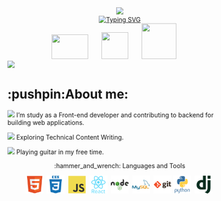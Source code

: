 
<div id="header" align="center">
  <a href='https://github.com/Klmnzki' /><img src="https://i.postimg.cc/g21fM7y1/download-1.gif" width="600"/></a>
  
</div>
<div id='stroka' align='center'>
  <a href="https://git.io/typing-svg"><img src="https://readme-typing-svg.demolab.com?font=Fira+Code&size=18&pause=1000&color=1DF756&center=true&width=545&height=60&lines=Front-end+developer+%26+UX%2FUI+designer" alt="Typing SVG" /></a>
</div>

<div  id="header-icons" align="center">
  <a href='#'><img src='https://i.postimg.cc/fWFn31G1/372108630-DISCORD-LOGO-400-1.gif' width='82' height='55'/></a>ㅤㅤ
  <a href='https://t.me/klmnzki'><img src='https://i.postimg.cc/vZFJhfHz/telegram-1.gif' width='60' height='60' /></a>ㅤㅤ
  <a href='https://www.donationalerts.com/r/berzergx'><img src='https://i.postimg.cc/65vsCYwq/hot-beverage-joypixels-1.gif' width='78' height='80' /></a>ㅤㅤ
</div>
<a href='#'></a><img id='neon-line' src="https://steamuserimages-a.akamaihd.net/ugc/2370669662652797651/31B609569D3D933B2597D9DE1106D4FBD91639A7/" /></a>
<h1>:pushpin:About me:</h1>

<img src='https://media.tenor.com/6u7kXhsPPh0AAAAi/loading.gif' widht='15' height='15' /> I’m study as a Front-end developer and contributing to backend for building web applications.

<img src='https://media.tenor.com/6u7kXhsPPh0AAAAi/loading.gif' widht='15' height='15' /> Exploring Technical Content Writing.

<img src='https://media.tenor.com/6u7kXhsPPh0AAAAi/loading.gif' widht='15' height='15' /> Playing guitar in my free time.


<p align='center'>  :hammer_and_wrench: Languages and Tools</p>

<div align='center'>
  <img src="https://github.com/devicons/devicon/blob/master/icons/html5/html5-original.svg" title="HTML5" alt="HTML" width="40" height="40"/>&nbsp;
  <img src="https://github.com/devicons/devicon/blob/master/icons/css3/css3-plain-wordmark.svg"  title="CSS3" alt="CSS" width="40" height="40"/>&nbsp;
  <img src="https://github.com/devicons/devicon/blob/master/icons/javascript/javascript-original.svg" title="JavaScript" alt="JavaScript" width="40" height="40"/>&nbsp;
  <img src="https://github.com/devicons/devicon/blob/master/icons/react/react-original-wordmark.svg" title="React" alt="React" width="40" height="40"/>&nbsp;
  <img src="https://github.com/devicons/devicon/blob/master/icons/nodejs/nodejs-original-wordmark.svg" title="NodeJS" alt="NodeJS" width="40" height="40"/>&nbsp;
  <img src="https://github.com/devicons/devicon/blob/master/icons/mysql/mysql-original-wordmark.svg" title="MySQL"  alt="MySQL" width="40" height="40"/>&nbsp;
  <img src="https://github.com/devicons/devicon/blob/master/icons/git/git-original-wordmark.svg" title="Git" **alt="Git" width="40" height="40"/>
  <img src="https://github.com/devicons/devicon/blob/master/icons/python/python-original-wordmark.svg" title="Python"  alt="Python" width="40" height="40"/>&nbsp;
  <img src='https://github.com/devicons/devicon/blob/master/icons/django/django-plain.svg' title="Django"  alt="Django" width="40" height="40"/>&nbsp;
</div>
